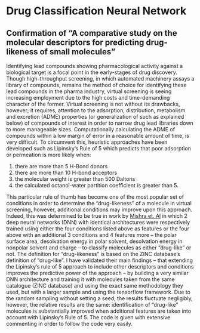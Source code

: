 # Drug Classification Neural Network

## Confirmation of “A comparative study on the molecular descriptors for predicting drug-likeness of small molecules”

Identifying lead compounds showing pharmacological activity against a biological target is a focal point in the early-stages of drug discovery. Though high-throughput screening, in which automated machinery assays a library of compounds, remains the method of choice for identifying these lead compounds in the pharma industry, virtual screening is seeing increasing employment due to the high costs and time-demanding character of the former. Virtual screening is not without its drawbacks, however; it requires, attention to the adsorption, distribution, metabolism and excretion (ADME) properties (or generalization of such as explained below) of compounds of interest in order to narrow drug lead libraries down to more manageable sizes. 
Computationally calculating the ADME of compounds within a low margin of error in a reasonable amount of time, is very difficult.  To circumvent this, heuristic approaches have been developed such as Lipinsky’s Rule of 5 which predicts that poor adsorption or permeation is more likely when:
1. there are more than 5 H-Bond donors
2. there are more than 10 H-bond acceptors
3. the molecular weight is greater than 500 Daltons
4. the calculated octanol-water partition coefficient is greater than 5.

This particular rule of thumb has become one of the most popular set of conditions in order to determine the “drug-likeness” of a molecule in virtual screening, however, additional conditions may improve upon this approach. Indeed, this was determined to be true in work by [Mishra et. Al](https://www.ncbi.nlm.nih.gov/pmc/articles/PMC2728118/) in which 2 deep neural networks (DNN) with identical architectures were respectively trained using either the four conditions listed above as features or the four above with an additional 3 conditions and 4 features more – the polar surface area, desolvation energy in polar solvent, desolvation energy in nonpolar solvent and charge – to classify molecules as either “drug-like” or not. The definition for “drug-likeness” is based on the ZINC database’s definition of “drug-like”.
I have validated their main findings – that extending the Lipinsky’s rule of 5 approach to include other descriptors and conditions improves the predictive power of the approach – by building a very similar DNN architecture and training it with molecules taken from the same catalogue (ZINC database) and using the exact same methodology they used, but with a larger sample and using the tensorflow framework. Due to the random sampling without setting a seed, the results fluctuate negligibly, however, the relative results are the same: identification of “drug-like” molecules is substantially improved when additional features are taken into account with Lipinsky’s Rule of 5. 
The code is given with extensive commenting in order to follow the code very easily.

